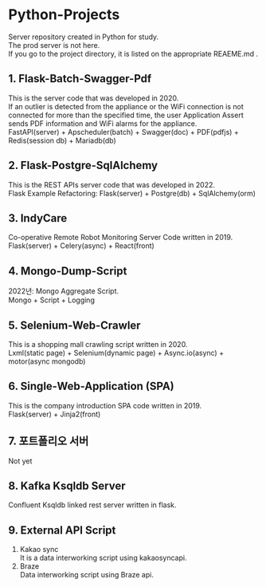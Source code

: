 # Python-Projects
Server repository created in Python for study. \
The prod server is not here. \
If you go to the project directory, it is listed on the appropriate REAEME.md .

## 1. Flask-Batch-Swagger-Pdf
This is the server code that was developed in 2020. \
If an outlier is detected from the appliance or the WiFi connection is not connected for more than the specified time, the user Application Assert sends PDF information and WiFi alarms for the appliance. \
FastAPI(server) + Apscheduler(batch) + Swagger(doc) + PDF(pdfjs) + Redis(session db) + Mariadb(db)

## 2. Flask-Postgre-SqlAlchemy
This is the REST APIs server code that was developed in 2022. \
Flask Example Refactoring: Flask(server) + Postgre(db) + SqlAlchemy(orm)

## 3. IndyCare
Co-operative Remote Robot Monitoring Server Code written in 2019. \
Flask(server) + Celery(async) + React(front)

## 4. Mongo-Dump-Script
2022년: Mongo Aggregate Script. \
Mongo + Script + Logging

## 5. Selenium-Web-Crawler
This is a shopping mall crawling script written in 2020. \
Lxml(static page) + Selenium(dynamic page) + Async.io(async) + motor(async mongodb)

## 6. Single-Web-Application (SPA)
This is the company introduction SPA code written in 2019. \
Flask(server) + Jinja2(front)

## 7. 포트폴리오 서버
Not yet

## 8. Kafka Ksqldb Server
Confluent Ksqldb linked rest server written in flask.

## 9. External API Script
1. Kakao sync \
    It is a data interworking script using kakaosyncapi.
2. Braze \
    Data interworking script using Braze api.
